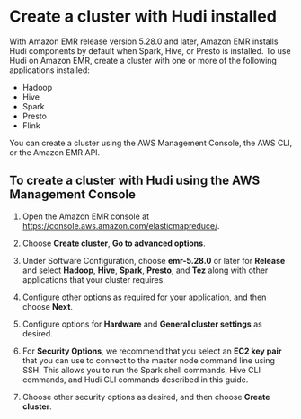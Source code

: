# Create a cluster with Hudi installed<a name="emr-hudi-installation-and-configuration"></a>

With Amazon EMR release version 5\.28\.0 and later, Amazon EMR installs Hudi components by default when Spark, Hive, or Presto is installed\. To use Hudi on Amazon EMR, create a cluster with one or more of the following applications installed:
+ Hadoop
+ Hive
+ Spark
+ Presto
+ Flink

You can create a cluster using the AWS Management Console, the AWS CLI, or the Amazon EMR API\.

## To create a cluster with Hudi using the AWS Management Console<a name="emr-hudi-create-cluster-console"></a>

1. Open the Amazon EMR console at [https://console\.aws\.amazon\.com/elasticmapreduce/](https://console.aws.amazon.com/elasticmapreduce/)\.

1. Choose **Create cluster**, **Go to advanced options**\.

1. Under Software Configuration, choose **emr\-5\.28\.0** or later for **Release** and select **Hadoop**, **Hive**, **Spark**, **Presto**, and **Tez** along with other applications that your cluster requires\.

1. Configure other options as required for your application, and then choose **Next**\.

1. Configure options for **Hardware** and **General cluster settings** as desired\.

1. For **Security Options**, we recommend that you select an **EC2 key pair** that you can use to connect to the master node command line using SSH\. This allows you to run the Spark shell commands, Hive CLI commands, and Hudi CLI commands described in this guide\.

1. Choose other security options as desired, and then choose **Create cluster**\.